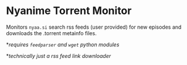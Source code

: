 # Nyanime Torrent Monitor

Monitors `nyaa.si` search rss feeds (user provided) for new episodes and downloads the .torrent metainfo files.


 **requires `feedparser` and `wget` python modules*
 
 **technically just a rss feed link downloader*

